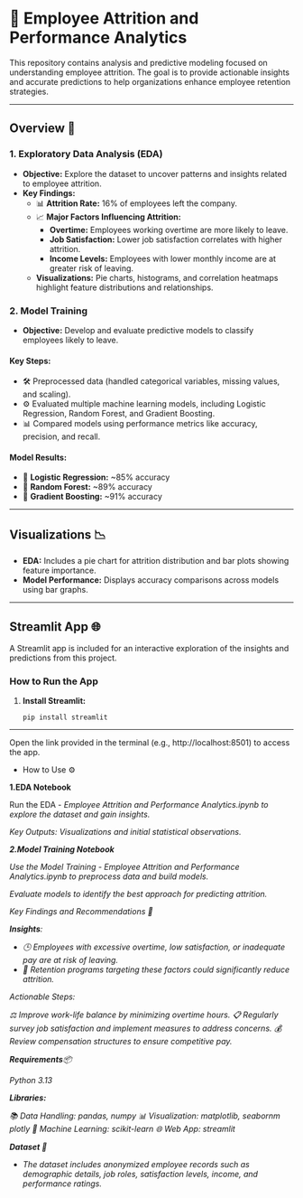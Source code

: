 # 🚀 **Employee Attrition and Performance Analytics**

This repository contains analysis and predictive modeling focused on understanding employee attrition. The goal is to provide actionable insights and accurate predictions to help organizations enhance employee retention strategies.

---

## **Overview** 📝

### 1. **Exploratory Data Analysis (EDA)**

- **Objective:** Explore the dataset to uncover patterns and insights related to employee attrition.
- **Key Findings:**
  - 📊 **Attrition Rate:** 16% of employees left the company.
  - 📈 **Major Factors Influencing Attrition:**
    - **Overtime:** Employees working overtime are more likely to leave.
    - **Job Satisfaction:** Lower job satisfaction correlates with higher attrition.
    - **Income Levels:** Employees with lower monthly income are at greater risk of leaving.
  - **Visualizations:** Pie charts, histograms, and correlation heatmaps highlight feature distributions and relationships.

### 2. **Model Training**
- **Objective:** Develop and evaluate predictive models to classify employees likely to leave.

#### **Key Steps:**
- 🛠️ Preprocessed data (handled categorical variables, missing values, and scaling).
- ⚙️ Evaluated multiple machine learning models, including Logistic Regression, Random Forest, and Gradient Boosting.
- 📊 Compared models using performance metrics like accuracy, precision, and recall.

#### **Model Results:**
- 🤖 **Logistic Regression:** ~85% accuracy
- 🌲 **Random Forest:** ~89% accuracy
- 🌟 **Gradient Boosting:** ~91% accuracy

---

## **Visualizations** 📉
- **EDA:** Includes a pie chart for attrition distribution and bar plots showing feature importance.
- **Model Performance:** Displays accuracy comparisons across models using bar graphs.

---

## **Streamlit App** 🌐

A Streamlit app is included for an interactive exploration of the insights and predictions from this project.

### **How to Run the App**
1. **Install Streamlit:**
   ```shell
   pip install streamlit

---

Open the link provided in the terminal (e.g., http://localhost:8501) to access the app.

- How to Use ⚙️
  
**1.EDA Notebook**

Run the EDA - <i>Employee Attrition and Performance Analytics.ipynb<i> to explore the dataset and gain insights.

Key Outputs: Visualizations and initial statistical observations.

**2.Model Training Notebook**

Use the Model Training - <i>Employee Attrition and Performance Analytics.ipynb<i> to preprocess data and build models.

Evaluate models to identify the best approach for predicting attrition.


Key Findings and Recommendations 🔑

**Insights**:

- 🕒 Employees with excessive overtime, low satisfaction, or inadequate pay are at risk of leaving.
- 💼 Retention programs targeting these factors could significantly reduce attrition.

Actionable Steps:

⚖️ Improve work-life balance by minimizing overtime hours.
📋 Regularly survey job satisfaction and implement measures to address concerns.
💰 Review compensation structures to ensure competitive pay.

**Requirements**📦

Python 3.13

**Libraries:**

📚 Data Handling: pandas, numpy
📊 Visualization: matplotlib, seabornm plotly
🤖 Machine Learning: scikit-learn
🌐 Web App: streamlit

**Dataset 📂**
- The dataset includes anonymized employee records such as demographic details, job roles, satisfaction levels, income, and performance ratings.


